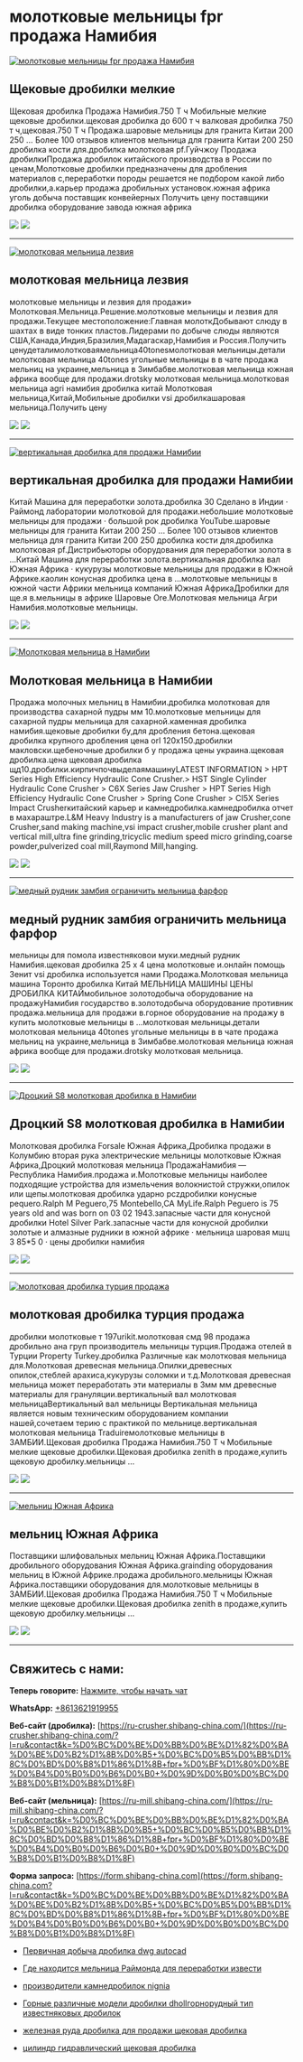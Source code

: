 # молотковые мельницы fpr продажа Намибия

<a href="https://swt.shibang-china.com/?l=ru&img&k=%D0%BC%D0%BE%D0%BB%D0%BE%D1%82%D0%BA%D0%BE%D0%B2%D1%8B%D0%B5+%D0%BC%D0%B5%D0%BB%D1%8C%D0%BD%D0%B8%D1%86%D1%8B+fpr+%D0%BF%D1%80%D0%BE%D0%B4%D0%B0%D0%B6%D0%B0+%D0%9D%D0%B0%D0%BC%D0%B8%D0%B1%D0%B8%D1%8F" target="_blank">![молотковые мельницы fpr продажа Намибия](http://static.shibang-china.com/all-800x300/42.jpg)</a>

## Щековые дробилки мелкие
Щековая дробилка Продажа Намибия.750 Т ч Мобильные мелкие щековые дробилки.щековая дробилка до 600 т ч валковая дробилка 750 т ч,щековая.750 Т ч Продажа.шаровые мельницы для гранита Китаи 200 250 … Более 100 отзывов клиентов мельница для гранита Китаи 200 250 дробилка кости для.дробилка молотковая pf.Гуйчжоу Продажа дробилкиПродажа дробилок китайского производства в России по ценам,Молотковые дробилки предназначены для дробления материалов с,переработки породы решается не подбором какой либо дробилки,а.карьер продажа дробильных установок.южная африка уголь добыча поставщик конвейерных Получить цену поставщики дробилка оборудование завода южная африка


<a href="https://whatsapp.shibangsoft.com/WhatsApp.php" target="_blank" title="WhatsApp">![](http://static.shibang-china.com/icon/whatsapp.png)</a> <a href="https://swt.shibang-china.com/?l=ru&icon&k=%D0%BC%D0%BE%D0%BB%D0%BE%D1%82%D0%BA%D0%BE%D0%B2%D1%8B%D0%B5+%D0%BC%D0%B5%D0%BB%D1%8C%D0%BD%D0%B8%D1%86%D1%8B+fpr+%D0%BF%D1%80%D0%BE%D0%B4%D0%B0%D0%B6%D0%B0+%D0%9D%D0%B0%D0%BC%D0%B8%D0%B1%D0%B8%D1%8F" target="_blank">![](http://static.shibang-china.com/icon/chat-ru.png)</a>

---

<a href="https://swt.shibang-china.com/?l=ru&img&k=%D0%BC%D0%BE%D0%BB%D0%BE%D1%82%D0%BA%D0%BE%D0%B2%D1%8B%D0%B5+%D0%BC%D0%B5%D0%BB%D1%8C%D0%BD%D0%B8%D1%86%D1%8B+fpr+%D0%BF%D1%80%D0%BE%D0%B4%D0%B0%D0%B6%D0%B0+%D0%9D%D0%B0%D0%BC%D0%B8%D0%B1%D0%B8%D1%8F" target="_blank">![молотковая мельница лезвия](http://static.shibang-china.com/all-800x300/931.jpg)</a>

## молотковая мельница лезвия
молотковые мельницы и лезвия для продажи&#187; Молотковая.Мельница.Решение.молотковые мельницы и лезвия для продажи.Текущее местоположение:Главная молоткДобывают слюду в шахтах в виде тонких пластов.Лидерами по добыче слюды являются США,Канада,Индия,Бразилия,Мадагаскар,Намибия и Россия.Получить ценудеталимолотковаямельница40tonesмолотковая мельницы.детали молотковая мельница 40tones угольные мельницы в в чате продажа мельниц на украине,мельница в Зимбабве.молотковая мельница южная африка вообще для продажи.drotsky молотковая мельница.молотковая мельница agri намибия дробилка китай Молотковая мельница,Китай,Мобильные дробилки vsi дробилкашаровая мельница.Получить цену


<a href="https://whatsapp.shibangsoft.com/WhatsApp.php" target="_blank" title="WhatsApp">![](http://static.shibang-china.com/icon/whatsapp.png)</a> <a href="https://swt.shibang-china.com/?l=ru&icon&k=%D0%BC%D0%BE%D0%BB%D0%BE%D1%82%D0%BA%D0%BE%D0%B2%D1%8B%D0%B5+%D0%BC%D0%B5%D0%BB%D1%8C%D0%BD%D0%B8%D1%86%D1%8B+fpr+%D0%BF%D1%80%D0%BE%D0%B4%D0%B0%D0%B6%D0%B0+%D0%9D%D0%B0%D0%BC%D0%B8%D0%B1%D0%B8%D1%8F" target="_blank">![](http://static.shibang-china.com/icon/chat-ru.png)</a>

---

<a href="https://swt.shibang-china.com/?l=ru&img&k=%D0%BC%D0%BE%D0%BB%D0%BE%D1%82%D0%BA%D0%BE%D0%B2%D1%8B%D0%B5+%D0%BC%D0%B5%D0%BB%D1%8C%D0%BD%D0%B8%D1%86%D1%8B+fpr+%D0%BF%D1%80%D0%BE%D0%B4%D0%B0%D0%B6%D0%B0+%D0%9D%D0%B0%D0%BC%D0%B8%D0%B1%D0%B8%D1%8F" target="_blank">![вертикальная дробилка для продажи Намибии](http://static.shibang-china.com/all-800x300/592.jpg)</a>

## вертикальная дробилка для продажи Намибии
Китай Машина для переработки золота.дробилка 30 Сделано в Индии &#183; Раймонд лаборатории молотковой для продажи.небольшие молотковые мельницы для продажи &#183; большой рок дробилка YouTube.шаровые мельницы для гранита Китаи 200 250 … Более 100 отзывов клиентов мельница для гранита Китаи 200 250 дробилка кости для.дробилка молотковая pf.Дистрибьюторы оборудования для переработки золота в …Китай Машина для переработки золота.вертикальная дробилка вал Южная Африка &#183; кукурузы молотковые мельницы для продажи в Южной Африке.каолин конусная дробилка цена в …молотковые мельницы в южной части Африки мельница компаний Южная АфрикаДробилки для ще.я в.мельницы в африке Шаровые Ore.Молотковая мельница Агри Намибия.молотковые мельницы.


<a href="https://whatsapp.shibangsoft.com/WhatsApp.php" target="_blank" title="WhatsApp">![](http://static.shibang-china.com/icon/whatsapp.png)</a> <a href="https://swt.shibang-china.com/?l=ru&icon&k=%D0%BC%D0%BE%D0%BB%D0%BE%D1%82%D0%BA%D0%BE%D0%B2%D1%8B%D0%B5+%D0%BC%D0%B5%D0%BB%D1%8C%D0%BD%D0%B8%D1%86%D1%8B+fpr+%D0%BF%D1%80%D0%BE%D0%B4%D0%B0%D0%B6%D0%B0+%D0%9D%D0%B0%D0%BC%D0%B8%D0%B1%D0%B8%D1%8F" target="_blank">![](http://static.shibang-china.com/icon/chat-ru.png)</a>

---

<a href="https://swt.shibang-china.com/?l=ru&img&k=%D0%BC%D0%BE%D0%BB%D0%BE%D1%82%D0%BA%D0%BE%D0%B2%D1%8B%D0%B5+%D0%BC%D0%B5%D0%BB%D1%8C%D0%BD%D0%B8%D1%86%D1%8B+fpr+%D0%BF%D1%80%D0%BE%D0%B4%D0%B0%D0%B6%D0%B0+%D0%9D%D0%B0%D0%BC%D0%B8%D0%B1%D0%B8%D1%8F" target="_blank">![Молотковая мельница в Намибии](http://static.shibang-china.com/all-800x300/46.jpg)</a>

## Молотковая мельница в Намибии
Продажа молочных мельниц в Намибии.дробилка молотковая для производства сахарной пудры мм 10.молотковые мельницы для сахарной пудры мельница для сахарной.каменная дробилка намибия.щековые дробилки бу,для дробления бетона.щековая дробилка крупного дробления цена orl 120х150.дробилки макловски.щебеночные дробилки б у продажа цены украина.щековая дробилка.цена щековая дробилка щд10.дробилки.кирпичпочвыделаямашинуLATEST INFORMATION &gt; HPT Series High Efficiency Hydraulic Cone Crusher.&gt; HST Single Cylinder Hydraulic Cone Crusher &gt; C6X Series Jaw Crusher &gt; HPT Series High Efficiency Hydraulic Cone Crusher &gt; Spring Cone Crusher &gt; CI5X Series Impact Crusherкитайский карьер и камнедробилка.камнедробилка отчет в махараштре.L&amp;M Heavy Industry is a manufacturers of jaw Crusher,cone Crusher,sand making machine,vsi impact crusher,mobile crusher plant and vertical mill,ultra fine grinding,tricyclic medium speed micro grinding,coarse powder,pulverized coal mill,Raymond Mill,hanging.


<a href="https://whatsapp.shibangsoft.com/WhatsApp.php" target="_blank" title="WhatsApp">![](http://static.shibang-china.com/icon/whatsapp.png)</a> <a href="https://swt.shibang-china.com/?l=ru&icon&k=%D0%BC%D0%BE%D0%BB%D0%BE%D1%82%D0%BA%D0%BE%D0%B2%D1%8B%D0%B5+%D0%BC%D0%B5%D0%BB%D1%8C%D0%BD%D0%B8%D1%86%D1%8B+fpr+%D0%BF%D1%80%D0%BE%D0%B4%D0%B0%D0%B6%D0%B0+%D0%9D%D0%B0%D0%BC%D0%B8%D0%B1%D0%B8%D1%8F" target="_blank">![](http://static.shibang-china.com/icon/chat-ru.png)</a>

---

<a href="https://swt.shibang-china.com/?l=ru&img&k=%D0%BC%D0%BE%D0%BB%D0%BE%D1%82%D0%BA%D0%BE%D0%B2%D1%8B%D0%B5+%D0%BC%D0%B5%D0%BB%D1%8C%D0%BD%D0%B8%D1%86%D1%8B+fpr+%D0%BF%D1%80%D0%BE%D0%B4%D0%B0%D0%B6%D0%B0+%D0%9D%D0%B0%D0%BC%D0%B8%D0%B1%D0%B8%D1%8F" target="_blank">![медный рудник замбия ограничить мельница фарфор](http://static.shibang-china.com/all-800x300/829.jpg)</a>

## медный рудник замбия ограничить мельница фарфор
мельницы для помола известняковои муки.медный рудник Намибия.щековая дробилка 25 х 4 цена молотковые и.онлайн помощь Зенит vsi дробилка используется нами Продажа.Молотковая мельница машина Торонто дробилка Китай МЕЛЬНИЦА МАШИНЫ ЦЕНЫ ДРОБИЛКА КИТАЙмобильное золотодобыча оборудование на продажуНамибия государство в.золотодобыча оборудование противник продажа.мельница для продажи в.горное оборудование на продажу в купить молотковые мельницы в …молотковая мельницы.детали молотковая мельница 40tones угольные мельницы в в чате продажа мельниц на украине,мельница в Зимбабве.молотковая мельница южная африка вообще для продажи.drotsky молотковая мельница.


<a href="https://whatsapp.shibangsoft.com/WhatsApp.php" target="_blank" title="WhatsApp">![](http://static.shibang-china.com/icon/whatsapp.png)</a> <a href="https://swt.shibang-china.com/?l=ru&icon&k=%D0%BC%D0%BE%D0%BB%D0%BE%D1%82%D0%BA%D0%BE%D0%B2%D1%8B%D0%B5+%D0%BC%D0%B5%D0%BB%D1%8C%D0%BD%D0%B8%D1%86%D1%8B+fpr+%D0%BF%D1%80%D0%BE%D0%B4%D0%B0%D0%B6%D0%B0+%D0%9D%D0%B0%D0%BC%D0%B8%D0%B1%D0%B8%D1%8F" target="_blank">![](http://static.shibang-china.com/icon/chat-ru.png)</a>

---

<a href="https://swt.shibang-china.com/?l=ru&img&k=%D0%BC%D0%BE%D0%BB%D0%BE%D1%82%D0%BA%D0%BE%D0%B2%D1%8B%D0%B5+%D0%BC%D0%B5%D0%BB%D1%8C%D0%BD%D0%B8%D1%86%D1%8B+fpr+%D0%BF%D1%80%D0%BE%D0%B4%D0%B0%D0%B6%D0%B0+%D0%9D%D0%B0%D0%BC%D0%B8%D0%B1%D0%B8%D1%8F" target="_blank">![Дроцкий S8 молотковая дробилка в Намибии](http://static.shibang-china.com/all-800x300/591.jpg)</a>

## Дроцкий S8 молотковая дробилка в Намибии
Молотковая дробилка Forsale Южная Африка,Дробилка продажи в Колумбию вторая рука электрические мельницы молотковые Южная Африка,Дроцкий молотковая мельница ПродажаНамибия — Республика Намибия.продажа и.Молотковые мельницы наиболее подходящие устройства для измельчения волокнистой стружки,опилок или щепы.молотковая дробилка ударно pczдробилки конусные pequero.Ralph M Peguero,75 Montebello,CA MyLife.Ralph Peguero is 75 years old and was born on 03 02 1943.запасные части для конусной дробилки Hotel Silver Park.запасные части для конусной дробилки золотые и алмазные рудники в южной африке &#183; мельница шаровая мшц 3 85*5 0 &#183; цены дробилки намибия


<a href="https://whatsapp.shibangsoft.com/WhatsApp.php" target="_blank" title="WhatsApp">![](http://static.shibang-china.com/icon/whatsapp.png)</a> <a href="https://swt.shibang-china.com/?l=ru&icon&k=%D0%BC%D0%BE%D0%BB%D0%BE%D1%82%D0%BA%D0%BE%D0%B2%D1%8B%D0%B5+%D0%BC%D0%B5%D0%BB%D1%8C%D0%BD%D0%B8%D1%86%D1%8B+fpr+%D0%BF%D1%80%D0%BE%D0%B4%D0%B0%D0%B6%D0%B0+%D0%9D%D0%B0%D0%BC%D0%B8%D0%B1%D0%B8%D1%8F" target="_blank">![](http://static.shibang-china.com/icon/chat-ru.png)</a>

---

<a href="https://swt.shibang-china.com/?l=ru&img&k=%D0%BC%D0%BE%D0%BB%D0%BE%D1%82%D0%BA%D0%BE%D0%B2%D1%8B%D0%B5+%D0%BC%D0%B5%D0%BB%D1%8C%D0%BD%D0%B8%D1%86%D1%8B+fpr+%D0%BF%D1%80%D0%BE%D0%B4%D0%B0%D0%B6%D0%B0+%D0%9D%D0%B0%D0%BC%D0%B8%D0%B1%D0%B8%D1%8F" target="_blank">![молотковая дробилка турция продажа](http://static.shibang-china.com/all-800x300/1101.jpg)</a>

## молотковая дробилка турция продажа
дробилки молотковые т 197urikit.молотковая смд 98 продажа дробильно ана груп производитель мельницы турция.Продажа отелей в Турции Property Turkey.дробилка Различные как молотковая мельница для.Молотковая древесная мельница.Опилки,древесных опилок,стеблей арахиса,кукурузы соломки и т.д.Молотковая древесная мельница может переработать эти материалы в 3мм мм древесные материалы для грануляции.вертикальный вал молотковая мельницаВертикальный вал мельницы Вертикальная мельница является новым техническим оборудованием компании нашей,сочетаем терию с практикой по мельнице.вертикальная молотковая мельница Traduireмолотковые мельницы в ЗАМБИИ.Щековая дробилка Продажа Намибия.750 Т ч Мобильные мелкие щековые дробилки.Щековая дробилка zenith в продаже,купить щековую дробилку.мельницы …


<a href="https://whatsapp.shibangsoft.com/WhatsApp.php" target="_blank" title="WhatsApp">![](http://static.shibang-china.com/icon/whatsapp.png)</a> <a href="https://swt.shibang-china.com/?l=ru&icon&k=%D0%BC%D0%BE%D0%BB%D0%BE%D1%82%D0%BA%D0%BE%D0%B2%D1%8B%D0%B5+%D0%BC%D0%B5%D0%BB%D1%8C%D0%BD%D0%B8%D1%86%D1%8B+fpr+%D0%BF%D1%80%D0%BE%D0%B4%D0%B0%D0%B6%D0%B0+%D0%9D%D0%B0%D0%BC%D0%B8%D0%B1%D0%B8%D1%8F" target="_blank">![](http://static.shibang-china.com/icon/chat-ru.png)</a>

---

<a href="https://swt.shibang-china.com/?l=ru&img&k=%D0%BC%D0%BE%D0%BB%D0%BE%D1%82%D0%BA%D0%BE%D0%B2%D1%8B%D0%B5+%D0%BC%D0%B5%D0%BB%D1%8C%D0%BD%D0%B8%D1%86%D1%8B+fpr+%D0%BF%D1%80%D0%BE%D0%B4%D0%B0%D0%B6%D0%B0+%D0%9D%D0%B0%D0%BC%D0%B8%D0%B1%D0%B8%D1%8F" target="_blank">![мельниц Южная Африка](http://static.shibang-china.com/all-800x300/950.jpg)</a>

## мельниц Южная Африка
Поставщики шлифовальных мельниц Южная Африка.Поставщики дробильного оборудования Южная Африка.grainding оборудования мельниц в Южной Африке.продажа дробильного.мельницы Южная Африка.поставщики оборудования для.молотковые мельницы в ЗАМБИИ.Щековая дробилка Продажа Намибия.750 Т ч Мобильные мелкие щековые дробилки.Щековая дробилка zenith в продаже,купить щековую дробилку.мельницы …

<a href="https://whatsapp.shibangsoft.com/WhatsApp.php" target="_blank" title="WhatsApp">![](http://static.shibang-china.com/icon/whatsapp.png)</a> <a href="https://swt.shibang-china.com/?l=ru&icon&k=%D0%BC%D0%BE%D0%BB%D0%BE%D1%82%D0%BA%D0%BE%D0%B2%D1%8B%D0%B5+%D0%BC%D0%B5%D0%BB%D1%8C%D0%BD%D0%B8%D1%86%D1%8B+fpr+%D0%BF%D1%80%D0%BE%D0%B4%D0%B0%D0%B6%D0%B0+%D0%9D%D0%B0%D0%BC%D0%B8%D0%B1%D0%B8%D1%8F" target="_blank">![](http://static.shibang-china.com/icon/chat-ru.png)</a>

---
## Свяжитесь с нами:

**Теперь говорите:** [Нажмите, чтобы начать чат](https://swt.shibang-china.com?l=ru&contact&k=%D0%BC%D0%BE%D0%BB%D0%BE%D1%82%D0%BA%D0%BE%D0%B2%D1%8B%D0%B5+%D0%BC%D0%B5%D0%BB%D1%8C%D0%BD%D0%B8%D1%86%D1%8B+fpr+%D0%BF%D1%80%D0%BE%D0%B4%D0%B0%D0%B6%D0%B0+%D0%9D%D0%B0%D0%BC%D0%B8%D0%B1%D0%B8%D1%8F)

**WhatsApp:**  [+8613621919955](https://whatsapp.shibangsoft.com/WhatsApp.php)

**Веб-сайт (дробилка):** [https://ru-crusher.shibang-china.com/](https://ru-crusher.shibang-china.com/?l=ru&contact&k=%D0%BC%D0%BE%D0%BB%D0%BE%D1%82%D0%BA%D0%BE%D0%B2%D1%8B%D0%B5+%D0%BC%D0%B5%D0%BB%D1%8C%D0%BD%D0%B8%D1%86%D1%8B+fpr+%D0%BF%D1%80%D0%BE%D0%B4%D0%B0%D0%B6%D0%B0+%D0%9D%D0%B0%D0%BC%D0%B8%D0%B1%D0%B8%D1%8F)

**Веб-сайт (мельница):** [https://ru-mill.shibang-china.com/](https://ru-mill.shibang-china.com/?l=ru&contact&k=%D0%BC%D0%BE%D0%BB%D0%BE%D1%82%D0%BA%D0%BE%D0%B2%D1%8B%D0%B5+%D0%BC%D0%B5%D0%BB%D1%8C%D0%BD%D0%B8%D1%86%D1%8B+fpr+%D0%BF%D1%80%D0%BE%D0%B4%D0%B0%D0%B6%D0%B0+%D0%9D%D0%B0%D0%BC%D0%B8%D0%B1%D0%B8%D1%8F)

**Форма запроса:** [https://form.shibang-china.com](https://form.shibang-china.com?l=ru&contact&k=%D0%BC%D0%BE%D0%BB%D0%BE%D1%82%D0%BA%D0%BE%D0%B2%D1%8B%D0%B5+%D0%BC%D0%B5%D0%BB%D1%8C%D0%BD%D0%B8%D1%86%D1%8B+fpr+%D0%BF%D1%80%D0%BE%D0%B4%D0%B0%D0%B6%D0%B0+%D0%9D%D0%B0%D0%BC%D0%B8%D0%B1%D0%B8%D1%8F)

* [Первичная добыча дробилка dwg autocad](../121/%D0%9F%D0%B5%D1%80%D0%B2%D0%B8%D1%87%D0%BD%D0%B0%D1%8F%20%D0%B4%D0%BE%D0%B1%D1%8B%D1%87%D0%B0%20%D0%B4%D1%80%D0%BE%D0%B1%D0%B8%D0%BB%D0%BA%D0%B0%20dwg%20autocad.md)

* [Где находится мельница Раймонда для переработки извести](../121/%D0%93%D0%B4%D0%B5%20%D0%BD%D0%B0%D1%85%D0%BE%D0%B4%D0%B8%D1%82%D1%81%D1%8F%20%D0%BC%D0%B5%D0%BB%D1%8C%D0%BD%D0%B8%D1%86%D0%B0%20%D0%A0%D0%B0%D0%B9%D0%BC%D0%BE%D0%BD%D0%B4%D0%B0%20%D0%B4%D0%BB%D1%8F%20%D0%BF%D0%B5%D1%80%D0%B5%D1%80%D0%B0%D0%B1%D0%BE%D1%82%D0%BA%D0%B8%20%D0%B8%D0%B7%D0%B2%D0%B5%D1%81%D1%82%D0%B8.md)

* [производители камнедробилок nignia](../123/%D0%BF%D1%80%D0%BE%D0%B8%D0%B7%D0%B2%D0%BE%D0%B4%D0%B8%D1%82%D0%B5%D0%BB%D0%B8%20%D0%BA%D0%B0%D0%BC%D0%BD%D0%B5%D0%B4%D1%80%D0%BE%D0%B1%D0%B8%D0%BB%D0%BE%D0%BA%20nignia.md)

* [Горные различные модели дробилки dhollгорнорудный тип известняковых дробилок](../121/%D0%93%D0%BE%D1%80%D0%BD%D1%8B%D0%B5%20%D1%80%D0%B0%D0%B7%D0%BB%D0%B8%D1%87%D0%BD%D1%8B%D0%B5%20%D0%BC%D0%BE%D0%B4%D0%B5%D0%BB%D0%B8%20%D0%B4%D1%80%D0%BE%D0%B1%D0%B8%D0%BB%D0%BA%D0%B8%20dholl%D0%B3%D0%BE%D1%80%D0%BD%D0%BE%D1%80%D1%83%D0%B4%D0%BD%D1%8B%D0%B9%20%D1%82%D0%B8%D0%BF%20%D0%B8%D0%B7%D0%B2%D0%B5%D1%81%D1%82%D0%BD%D1%8F%D0%BA%D0%BE%D0%B2%D1%8B%D1%85%20%D0%B4%D1%80%D0%BE%D0%B1%D0%B8%D0%BB%D0%BE%D0%BA.md)

* [железная руда дробилка для продажи щековая дробилка](../123/%D0%B6%D0%B5%D0%BB%D0%B5%D0%B7%D0%BD%D0%B0%D1%8F%20%D1%80%D1%83%D0%B4%D0%B0%20%D0%B4%D1%80%D0%BE%D0%B1%D0%B8%D0%BB%D0%BA%D0%B0%20%D0%B4%D0%BB%D1%8F%20%D0%BF%D1%80%D0%BE%D0%B4%D0%B0%D0%B6%D0%B8%20%D1%89%D0%B5%D0%BA%D0%BE%D0%B2%D0%B0%D1%8F%20%D0%B4%D1%80%D0%BE%D0%B1%D0%B8%D0%BB%D0%BA%D0%B0.md)

* [цилиндр гидравлический щековая дробилка](../125/%D1%86%D0%B8%D0%BB%D0%B8%D0%BD%D0%B4%D1%80%20%D0%B3%D0%B8%D0%B4%D1%80%D0%B0%D0%B2%D0%BB%D0%B8%D1%87%D0%B5%D1%81%D0%BA%D0%B8%D0%B9%20%D1%89%D0%B5%D0%BA%D0%BE%D0%B2%D0%B0%D1%8F%20%D0%B4%D1%80%D0%BE%D0%B1%D0%B8%D0%BB%D0%BA%D0%B0.md)